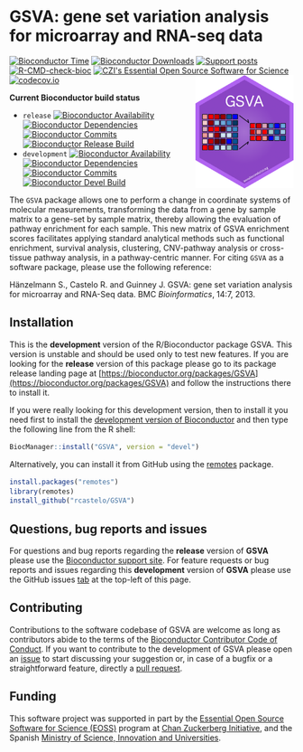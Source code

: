 # GSVA: gene set variation analysis for microarray and RNA-seq data

[![Bioconductor Time](https://bioconductor.org/shields/years-in-bioc/GSVA.svg)](https://bioconductor.org/packages/release/bioc/html/GSVA.html "How long has been GSVA in a release of Bioconductor")
[![Bioconductor Downloads](https://bioconductor.org/shields/downloads/release/GSVA.svg)](https://bioconductor.org/packages/stats/bioc/GSVA/ "Ranking by number of downloads. A lower number means the package is downloaded more frequently. Determined within a package type (software, experiment, annotation, workflow) and uses the number of distinct IPs for the last 12 months.")
[![Support posts](https://bioconductor.org/shields/posts/GSVA.svg)](https://support.bioconductor.org/t/GSVA/ "Support site activity on GSVA, last 6 months: answered posts/total posts.")
[![R-CMD-check-bioc](https://github.com/rcastelo/GSVA/workflows/R-CMD-check-bioc/badge.svg)](https://github.com/rcastelo/GSVA/actions?query=workflow%3AR-CMD-check-bioc)
[![CZI's Essential Open Source Software for Science](https://img.shields.io/badge/funded%20by-EOSS-FF414B)](https://czi.co/EOSS)
[![codecov.io](https://codecov.io/github/rcastelo/GSVA/coverage.svg?branch=devel)](https://app.codecov.io/github/rcastelo/GSVA?branch=devel)
<img align="right" src="https://raw.githubusercontent.com/Bioconductor/BiocStickers/master/GSVA/GSVA.png" height="200"/>


**Current Bioconductor build status**
- `release` [![Bioconductor Availability](https://bioconductor.org/shields/availability/release/GSVA.svg)](https://bioconductor.org/packages/release/bioc/html/GSVA.html#archives "Whether GSVA release is available on all platforms") 
[![Bioconductor Dependencies](https://bioconductor.org/shields/dependencies/release/GSVA.svg)](https://bioconductor.org/packages/release/bioc/html/GSVA.html#since "Number of recursive dependencies needed to install package")
[![Bioconductor Commits](https://bioconductor.org/shields/lastcommit/release/bioc/GSVA.svg)](https://bioconductor.org/checkResults/release/bioc-LATEST/GSVA "Time since last commit, possible values: today, < 1 week, < 1 month, < 3 months, since release, before release")
[![Bioconductor Release Build](https://bioconductor.org/shields/build/release/bioc/GSVA.svg)](https://bioconductor.org/checkResults/release/bioc-LATEST/GSVA/ "Bioconductor release build")
- `development` [![Bioconductor Availability](https://bioconductor.org/shields/availability/devel/GSVA.svg)](https://bioconductor.org/packages/devel/bioc/html/GSVA.html#archives "Whether GSVA devel is available on all platforms") 
[![Bioconductor Dependencies](https://bioconductor.org/shields/dependencies/devel/GSVA.svg)](https://bioconductor.org/packages/devel/bioc/html/GSVA.html#since "Number of recursive dependencies needed to install package")
[![Bioconductor Commits](https://bioconductor.org/shields/lastcommit/devel/bioc/GSVA.svg)](https://bioconductor.org/checkResults/devel/bioc-LATEST/GSVA "Time since last commit, possible values: today, < 1 week, < 1 month, < 3 months, since release, before release")
[![Bioconductor Devel Build](https://bioconductor.org/shields/build/devel/bioc/GSVA.svg)](https://bioconductor.org/checkResults/devel/bioc-LATEST/GSVA/ "Bioconductor devel build")

The `GSVA` package allows one to perform a change in coordinate systems of molecular measurements, transforming the data from a gene by sample matrix to a gene-set by sample matrix, thereby allowing the evaluation of pathway enrichment for each sample. This new matrix of GSVA enrichment scores facilitates applying standard analytical methods such as functional enrichment, survival analysis, clustering, CNV-pathway analysis or cross-tissue pathway analysis, in a pathway-centric manner. For citing `GSVA` as a software package, please use the following reference:

  H&auml;nzelmann S., Castelo R. and Guinney J. GSVA: gene set variation analysis for microarray and RNA-Seq data. BMC _Bioinformatics_, 14:7, 2013.

## Installation

This is the __development__ version of the R/Bioconductor package GSVA. This version is unstable and should be used only to test new features. If you are looking for the __release__ version of this package please go to its package release landing page at [https://bioconductor.org/packages/GSVA](https://bioconductor.org/packages/GSVA) and follow the instructions there to install it.

If you were really looking for this development version, then to install it you need first to install the [development version of Bioconductor](https://bioconductor.org/developers/how-to/useDevel) and then type the following line from the R shell:

```r
BiocManager::install("GSVA", version = "devel")
```

Alternatively, you can install it from GitHub using the [remotes](https://github.com/r-lib/remotes "remotes") package.

```r
install.packages("remotes")
library(remotes)
install_github("rcastelo/GSVA")
```

## Questions, bug reports and issues

For questions and bug reports regarding the __release__ version of **GSVA**
please use the [Bioconductor support site](https://support.bioconductor.org "Bioconductor support site").
For feature requests or bug reports and issues regarding this __development__ version of **GSVA**
please use the GitHub issues [tab](https://github.com/rcastelo/GSVA/issues) at the top-left of this page.

## Contributing

Contributions to the software codebase of GSVA are welcome as long as contributors abide to the
terms of the [Bioconductor Contributor Code of Conduct](https://bioconductor.org/about/code-of-conduct).
If you want to contribute to the development of GSVA please open an
[issue](https://github.com/rcastelo/GSVA/issues) to start discussing your suggestion or, in case of a
bugfix or a straightforward feature, directly a
[pull request](https://github.com/rcastelo/GSVA/pulls).

## Funding

This software project was supported in part by the
[Essential Open Source Software for Science (EOSS)](https://czi.co/EOSS)
program at
[Chan Zuckerberg Initiative](https://chanzuckerberg.com), and
the Spanish
[Ministry of Science, Innovation and Universities](https://www.ciencia.gob.es).
